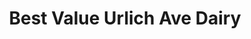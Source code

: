 ---
title: "Best Value Urlich Ave Dairy"
url: /hamilton/best-value-urlich-ave-dairy/
shop: Lebensmittel
---